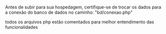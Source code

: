 Antes de subir para sua hospedagem, certifique-se de trocar os dados para a conexão do banco de dados no caminho: "bd/conexao.php"

todos os arquivos php estão comentados para melhor entendimento das funcionalidades
